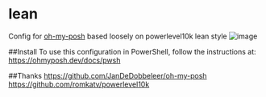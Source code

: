 # lean
Config for <a href="https://github.com/JanDeDobbeleer/oh-my-posh">oh-my-posh</a> based loosely on powerlevel10k lean style
![image](https://user-images.githubusercontent.com/31895026/131591768-c6ba39f3-20a3-481c-aa17-bfa9cf873244.png)

##Install
To use this configuration in PowerShell, follow the instructions at: https://ohmyposh.dev/docs/pwsh

##Thanks
https://github.com/JanDeDobbeleer/oh-my-posh
https://github.com/romkatv/powerlevel10k
